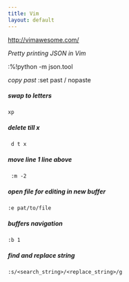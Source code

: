 ```yaml
---
title: Vim
layout: default
---
```

http://vimawesome.com/

*Pretty printing JSON in Vim*

:%!python -m json.tool

*copy past*
:set past / nopaste

##### swap to letters
`xp`

##### delete till x 
` d t x`

##### move line 1 line above
` :m -2`

##### open file for editing in new buffer 
`:e pat/to/file`

##### buffers navigation
`:b 1`

##### find and replace string
`:s/<search_string>/<replace_string>/g`
